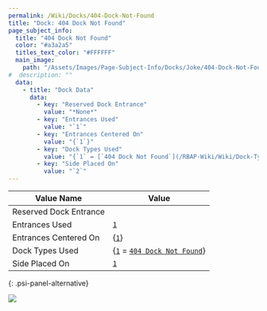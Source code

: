 ```yaml
---
permalink: /Wiki/Docks/404-Dock-Not-Found
title: "Dock: 404 Dock Not Found"
page_subject_info:
  title: "404 Dock Not Found"
  color: "#a3a2a5"
  titles_text_color: "#FFFFFF"
  main_image:
    path: "/Assets/Images/Page-Subject-Info/Docks/Joke/404-Dock-Not-Found.png"
#  description: ""
  data:
    - title: "Dock Data"
      data:
        - key: "Reserved Dock Entrance"
          value: "*None*"
        - key: "Entrances Used"
          value: "`1`"
        - key: "Entrances Centered On"
          value: "{`1`}"
        - key: "Dock Types Used"
          value: "{`1` = [`404 Dock Not Found`](/RBAP-Wiki/Wiki/Dock-Types/404-Dock-Not-Found)}"
        - key: "Side Placed On"
          value: "`2`"
---
```




| Value Name             | Value |
|-|-|
| Reserved Dock Entrance |  |
| Entrances Used         | [`1`](/RBAP-Wiki/Wiki/Value-Types#number) |
| Entrances Centered On  | {[`1`](/RBAP-Wiki/Wiki/Value-Types#number)} |
| Dock Types Used        | {[`1`](/RBAP-Wiki/Wiki/Value-Types#number) = [`404 Dock Not Found`](/RBAP-Wiki/Wiki/Dock-Types/404-Dock-Not-Found)} |
| Side Placed On         | [`1`](/RBAP-Wiki/Wiki/Value-Types#number) |
{: .psi-panel-alternative}

![](/RBAP-Wiki/Assets/Images/Docks/Joke/404-Dock-Not-Found.png)